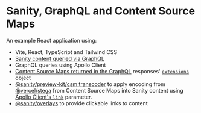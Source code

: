 # Sanity, GraphQL and Content Source Maps

An example React application using:

- Vite, React, TypeScript and Tailwind CSS
- [Sanity content queried via GraphQL](https://www.sanity.io/docs/graphql)
- GraphQL queries using Apollo Client
- [Content Source Maps returned in the GraphQL](https://www.sanity.io/docs/graphql#e52e2285f14f) responses' [`extensions`](https://www.apollographql.com/docs/resources/graphql-glossary/#extensions) object
- [@sanity/preview-kit/csm transcoder](https://github.com/sanity-io/preview-kit#sanitypreview-kitcsm) to apply encoding from [@vercel/stega](https://www.npmjs.com/package/@vercel/stega) from Content Source Maps into Sanity content using [Apollo Client's `link`](https://www.apollographql.com/docs/react/networking/advanced-http-networking/#modifying-response-data) parameter.
- [@sanity/overlays](https://github.com/sanity-io/overlays) to provide clickable links to content
